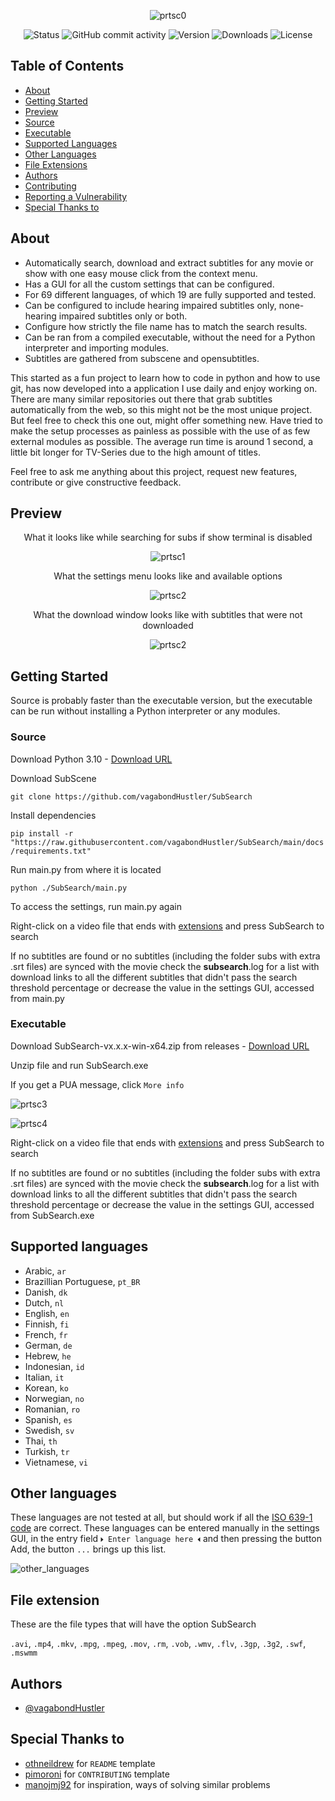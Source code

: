 <div align="center">

![prtsc0](https://github.com/vagabondHustler/SubSearch/blob/main/assets/subsearch_transparent.png)

![Status](https://img.shields.io/badge/status-active-success?color=9fa65d&style=flat-square)
![GitHub commit activity](https://img.shields.io/github/commit-activity/m/vagabondhustler/subsearch?color=c49b5d&style=flat-square)
![Version](https://img.shields.io/github/v/release/vagabondHustler/SubSearch?color=de935e&display_name=tag&include_prereleases&style=flat-square)
![Downloads](https://img.shields.io/github/downloads/vagabondHustler/SubSearch/total?color=ba9888&style=flat-square)
![License](https://img.shields.io/github/license/vagabondhustler/SUbSearch?color=82a2bd&style=flat-square)

</div>

## Table of Contents

- [About](#about)
- [Getting Started](#getting_started_src)
- [Preview](#preview)
- [Source](#src)
- [Executable](#exe)
- [Supported Languages](#lsupport)
- [Other Languages](#not_support)
- [File Extensions](#file_ext)
- [Authors](#authors)
- [Contributing](https://github.com/vagabondHustler/SubSearch/blob/main/.github/CONTRIBUTING.md)
- [Reporting a Vulnerability](https://github.com/vagabondHustler/SubSearch/blob/main/.github/SECURITY.md)
- [Special Thanks to](#thanks)

## About <a name = "about"></a>

- Automatically search, download and extract subtitles for any movie or show with one easy mouse click from the context menu.
- Has a GUI for all the custom settings that can be configured.
- For 69 different languages, of which 19 are fully supported and tested.
- Can be configured to include hearing impaired subtitles only, none-hearing impaired subtitles only or both.
- Configure how strictly the file name has to match the search results.
- Can be ran from a compiled executable, without the need for a Python interpreter and importing modules.
- Subtitles are gathered from subscene and opensubtitles.

This started as a fun project to learn how to code in python and how to use git, has now developed into a application I use daily and enjoy working on. There are many similar repositories out there that grab subtitles automatically from the web, so this might not be the most unique project. But feel free to check this one out, might offer something new. Have tried to make the setup processes as painless as possible with the use of as few external modules as possible. The average run time is around 1 second, a little bit longer for TV-Series due to the high amount of titles.

Feel free to ask me anything about this project, request new features, contribute or give constructive feedback.

## Preview <a name = "preview"></a>

<div align="center">

What it looks like while searching for subs if show terminal is disabled

![prtsc1](https://github.com/vagabondHustler/SubSearch/blob/main/assets/example21224.gif)

What the settings menu looks like and available options

![prtsc2](https://github.com/vagabondHustler/SubSearch/blob/main/assets/gui_21123.png)

What the download window looks like with subtitles that were not downloaded

![prtsc2](https://github.com/vagabondHustler/SubSearch/blob/main/assets/gui_dlw_2918.png)

</div>

## Getting Started <a name = "getting_started_src"></a>

Source is probably faster than the executable version, but the executable can be run without installing a Python interpreter or any modules.

### Source <a name = "src"></a>

Download Python 3.10 - [Download URL](https://www.python.org/downloads/)

Download SubScene

`git clone https://github.com/vagabondHustler/SubSearch`

Install dependencies

`pip install -r "https://raw.githubusercontent.com/vagabondHustler/SubSearch/main/docs/requirements.txt"`

Run main.py from where it is located

`python ./SubSearch/main.py`

To access the settings, run main.py again

Right-click on a video file that ends with [extensions](#file_ext) and press SubSearch to search

If no subtitles are found or no subtitles (including the folder subs with extra .srt files) are synced with the movie check the __subsearch__.log for a list with download links to all the different subtitles that didn't pass the search threshold percentage or decrease the value in the settings GUI, accessed from main.py

### Executable <a name = "exe"></a>

Download SubSearch-vx.x.x-win-x64.zip from releases - [Download URL](https://github.com/vagabondHustler/SubSearch/releases)

Unzip file and run SubSearch.exe

If you get a PUA message, click `More info`

![prtsc3](https://github.com/vagabondHustler/SubSearch/blob/main/assets/moreinfo.png)

![prtsc4](https://github.com/vagabondHustler/SubSearch/blob/main/assets/runanyway.png)

Right-click on a video file that ends with [extensions](#file_ext) and press SubSearch to search

If no subtitles are found or no subtitles (including the folder subs with extra .srt files) are synced with the movie check the __subsearch__.log for a list with download links to all the different subtitles that didn't pass the search threshold percentage or decrease the value in the settings GUI, accessed from SubSearch.exe

## Supported languages <a name = "lsupport"></a>

- Arabic, `ar`
- Brazillian Portuguese, `pt_BR`
- Danish, `dk`
- Dutch, `nl`
- English, `en`
- Finnish, `fi`
- French, `fr`
- German, `de`
- Hebrew, `he`
- Indonesian, `id`
- Italian, `it`
- Korean, `ko`
- Norwegian, `no`
- Romanian, `ro`
- Spanish, `es`
- Swedish, `sv`
- Thai, `th`
- Turkish, `tr`
- Vietnamese, `vi`

## Other languages <a name = "not_support"></a>

These languages are not tested at all, but should work if all the [ISO 639-1 code](https://en.wikipedia.org/wiki/List_of_ISO_639-1_codes) are correct. These languages can be entered manually in the settings GUI, in the entry field  `🞂 Enter language here 🞀` and then pressing the button Add, the button `...` brings up this list.

![other_languages](https://github.com/vagabondHustler/SubSearch/blob/main/assets/other_languages_21123.png)

## File extension <a name = "file_ext"></a>

These are the file types that will have the option SubSearch

`.avi`, `.mp4`, `.mkv`, `.mpg`, `.mpeg`, `.mov`, `.rm`, `.vob`, `.wmv`, `.flv`, `.3gp`, `.3g2`, `.swf`, `.mswmm`

## Authors <a name = "authors"></a>

- [@vagabondHustler](https://github.com/vagabondHustler)

## Special Thanks to <a name = "thanks"></a>

- [othneildrew](https://github.com/othneildrew/Best-README-Template) for `README` template
- [pimoroni](https://github.com/pimoroni/template-python/blob/master/.github/CONTRIBUTING.md) for `CONTRIBUTING` template
- [manojmj92](https://github.com/manojmj92/subtitle-downloader) for inspiration, ways of solving similar problems
